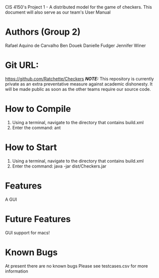 ﻿CIS 4150's Project 1 - A distributed model for the game of checkers.
This document will also serve as our team's User Manual

Authors (Group 2)
==================
Rafael Aquino de Carvalho
Ben Douek
Danielle Fudger
Jennifer Winer



Git URL:
=========
https://github.com/Ratchette/Checkers
***NOTE:*** This repository is currently private as an extra preventative measure against academic dishonesty. It will be made public as soon as the other teams require our source code. 

How to Compile
===============
1) Using a terminal, navigate to the directory that contains build.xml
2) Enter the command:  ant


How to Start
=============
1) Using a terminal, navigate to the directory that contains build.xml
2) Enter the command: java -jar dist/Checkers.jar




Features
=========
A GUI




Future Features
================
GUI support for macs!

Known Bugs
===========
At present there are no known bugs
Please see testcases.csv for more information

